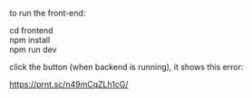 to run the front-end:

cd frontend  
npm install  
npm run dev  

click the button (when backend is running), it shows this error:

https://prnt.sc/n49mCqZLh1cG/
